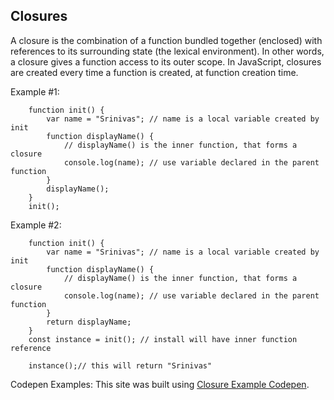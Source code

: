 ## Closures

A closure is the combination of a function bundled together (enclosed) with references to its surrounding state (the lexical environment). In other words, a closure gives a function access to its outer scope. In JavaScript, closures are created every time a function is created, at function creation time.

Example #1:
```
    function init() {
        var name = "Srinivas"; // name is a local variable created by init
        function displayName() {
            // displayName() is the inner function, that forms a closure
            console.log(name); // use variable declared in the parent function
        }
        displayName();
    }
    init();
```
Example #2:
```
    function init() {
        var name = "Srinivas"; // name is a local variable created by init
        function displayName() {
            // displayName() is the inner function, that forms a closure
            console.log(name); // use variable declared in the parent function
        }
        return displayName;
    }
    const instance = init(); // install will have inner function reference
    
    instance();// this will return "Srinivas"

```
Codepen Examples:
This site was built using [Closure Example Codepen](https://codepen.io/srinivas-bekkam/pen/ZYzXbZy).
